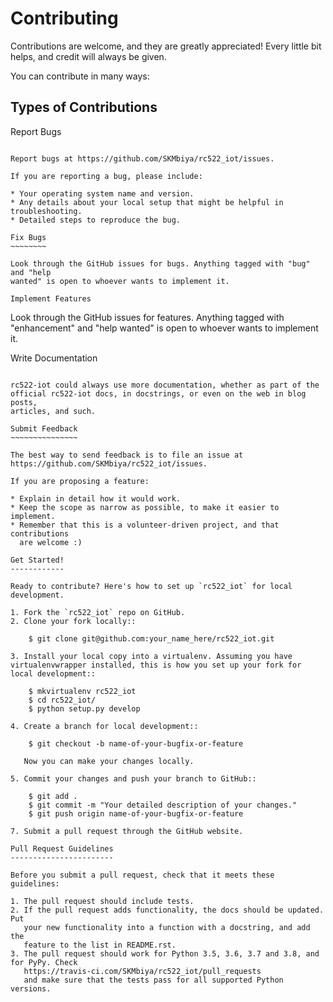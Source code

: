 Contributing
============

Contributions are welcome, and they are greatly appreciated! Every little bit
helps, and credit will always be given.

You can contribute in many ways:

Types of Contributions
----------------------

Report Bugs
~~~~~~~~~~~

Report bugs at https://github.com/SKMbiya/rc522_iot/issues.

If you are reporting a bug, please include:

* Your operating system name and version.
* Any details about your local setup that might be helpful in troubleshooting.
* Detailed steps to reproduce the bug.

Fix Bugs
~~~~~~~~

Look through the GitHub issues for bugs. Anything tagged with "bug" and "help
wanted" is open to whoever wants to implement it.

Implement Features
~~~~~~~~~~~~~~~~~~

Look through the GitHub issues for features. Anything tagged with "enhancement"
and "help wanted" is open to whoever wants to implement it.

Write Documentation
~~~~~~~~~~~~~~~~~~~

rc522-iot could always use more documentation, whether as part of the
official rc522-iot docs, in docstrings, or even on the web in blog posts,
articles, and such.

Submit Feedback
~~~~~~~~~~~~~~~

The best way to send feedback is to file an issue at https://github.com/SKMbiya/rc522_iot/issues.

If you are proposing a feature:

* Explain in detail how it would work.
* Keep the scope as narrow as possible, to make it easier to implement.
* Remember that this is a volunteer-driven project, and that contributions
  are welcome :)

Get Started!
------------

Ready to contribute? Here's how to set up `rc522_iot` for local development.

1. Fork the `rc522_iot` repo on GitHub.
2. Clone your fork locally::

    $ git clone git@github.com:your_name_here/rc522_iot.git

3. Install your local copy into a virtualenv. Assuming you have virtualenvwrapper installed, this is how you set up your fork for local development::

    $ mkvirtualenv rc522_iot
    $ cd rc522_iot/
    $ python setup.py develop

4. Create a branch for local development::

    $ git checkout -b name-of-your-bugfix-or-feature

   Now you can make your changes locally.

5. Commit your changes and push your branch to GitHub::

    $ git add .
    $ git commit -m "Your detailed description of your changes."
    $ git push origin name-of-your-bugfix-or-feature

7. Submit a pull request through the GitHub website.

Pull Request Guidelines
-----------------------

Before you submit a pull request, check that it meets these guidelines:

1. The pull request should include tests.
2. If the pull request adds functionality, the docs should be updated. Put
   your new functionality into a function with a docstring, and add the
   feature to the list in README.rst.
3. The pull request should work for Python 3.5, 3.6, 3.7 and 3.8, and for PyPy. Check
   https://travis-ci.com/SKMbiya/rc522_iot/pull_requests
   and make sure that the tests pass for all supported Python versions.

